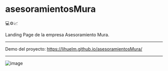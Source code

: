 # asesoramientosMura
💻⚙️📈

Landing Page de la empresa Asesoramiento Mura. 

------------

Demo del proyecto: https://lihuelm.github.io/asesoramientosMura/

-------

![image](https://github.com/LihuelM/asesoramientosMura/assets/110037132/895fcd2f-d1f2-4206-bc32-7a63391d2f96)


